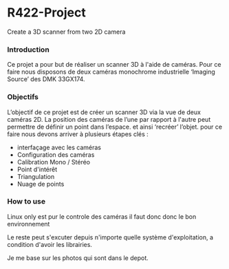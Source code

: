 # R422-Project
Create a 3D scanner from two 2D camera 

### Introduction 
Ce projet a pour but de réaliser un scanner 3D à l'aide de caméras. 
Pour ce faire nous disposons de deux caméras monochrome industrielle ‘Imaging Source’ des DMK 33GX174.

### Objectifs
L’objectif de ce projet est de créer un scanner 3D via la vue de deux caméras 2D. 
La position des caméras de l’une par rapport à l'autre peut permettre de définir un point dans l’espace. et ainsi ‘recréer’ l’objet. 
pour ce faire nous devons arriver à plusieurs étapes clés : 
- interfaçage avec les caméras 
- Configuration des caméras
- Calibration Mono / Stéréo 
- Point d'intérêt 
- Triangulation 
- Nuage de points

### How to use 
Linux only est pur le controle des caméras il faut donc donc le bon environnement 

Le reste peut s'excuter depuis n'importe quelle système d'exploitation, a condition d'avoir les librairies.

Je me base sur les photos qui sont dans le depot.
